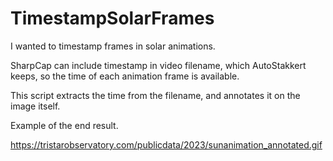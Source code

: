 # TimestampSolarFrames
I wanted to timestamp frames in solar animations. 

SharpCap can include timestamp in video filename, which AutoStakkert keeps, so the time of each animation frame is available.

This script extracts the time from the filename, and annotates it on the image itself.

Example of the end result.

https://tristarobservatory.com/publicdata/2023/sunanimation_annotated.gif